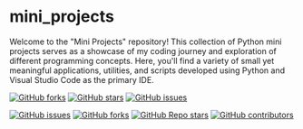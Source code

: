# mini_projects
Welcome to the "Mini Projects" repository! This collection of Python mini projects serves as a showcase of my coding journey and exploration of different programming concepts. Here, you'll find a variety of small yet meaningful applications, utilities, and scripts developed using Python and Visual Studio Code as the primary IDE.

[![GitHub forks](https://img.shields.io/github/forks/rohit1817/mini_projects?style=social)](https://github.com/rohit1817/mini_projects/network/members)
[![GitHub stars](https://img.shields.io/github/stars/rohit1817/mini_projects?style=social)](https://github.com/rohit1817/mini_projects/stargazers)
[![GitHub issues](https://img.shields.io/github/issues/rohit1817/mini_projects)](https://github.com/rohit1817/mini_projects/issues)


[![GitHub issues](https://img.shields.io/github/issues/rohit1817/mini_projects)](https://github.com/rohit1817/mini_projects/issues)
[![GitHub forks](https://img.shields.io/github/forks/rohit1817/mini_projects)](https://github.com/rohit1817/mini_projects/network/members)
[![GitHub Repo stars](https://img.shields.io/github/stars/rohit1817/mini_projects)](https://github.com/rohit1817/mini_projects/stargazers)
[![GitHub contributors](https://img.shields.io/github/contributors/rohit1817/mini_projects)](https://github.com/rohit1817/mini_projects/graphs/contributors)


